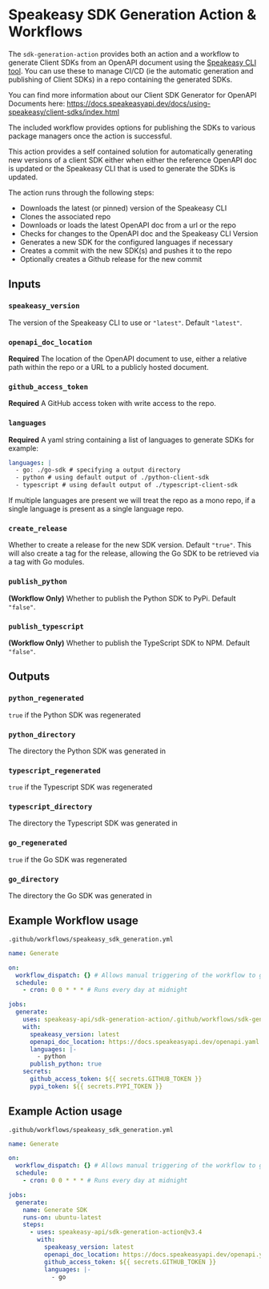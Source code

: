 # Speakeasy SDK Generation Action & Workflows

The `sdk-generation-action` provides both an action and a workflow to generate Client SDKs from an OpenAPI document using the [Speakeasy CLI tool](https://github.com/speakeasy-api/speakeasy). You can use these to manage CI/CD (ie the automatic generation and publishing of Client SDKs) in a repo containing the generated SDKs.

You can find more information about our Client SDK Generator for OpenAPI Documents here: https://docs.speakeasyapi.dev/docs/using-speakeasy/client-sdks/index.html

The included workflow provides options for publishing the SDKs to various package managers once the action is successful.

This action provides a self contained solution for automatically generating new versions of a client SDK either when either the reference OpenAPI doc is updated or the Speakeasy CLI that is used to generate the SDKs is updated.

The action runs through the following steps:
- Downloads the latest (or pinned) version of the Speakeasy CLI
- Clones the associated repo
- Downloads or loads the latest OpenAPI doc from a url or the repo
- Checks for changes to the OpenAPI doc and the Speakeasy CLI Version
- Generates a new SDK for the configured languages if necessary
- Creates a commit with the new SDK(s) and pushes it to the repo
- Optionally creates a Github release for the new commit

## Inputs

### `speakeasy_version`

The version of the Speakeasy CLI to use or `"latest"`. Default `"latest"`.

### `openapi_doc_location`

**Required** The location of the OpenAPI document to use, either a relative path within the repo or a URL to a publicly hosted document.

### `github_access_token`

**Required** A GitHub access token with write access to the repo.

### `languages`

**Required** A yaml string containing a list of languages to generate SDKs for example:
```yaml
languages: |
  - go: ./go-sdk # specifying a output directory
  - python # using default output of ./python-client-sdk
  - typescript # using default output of ./typescript-client-sdk
```

If multiple languages are present we will treat the repo as a mono repo, if a single language is present as a single language repo.

### `create_release`

Whether to create a release for the new SDK version. Default `"true"`.
This will also create a tag for the release, allowing the Go SDK to be retrieved via a tag with Go modules.

### `publish_python`

**(Workflow Only)** Whether to publish the Python SDK to PyPi. Default `"false"`.

### `publish_typescript`

**(Workflow Only)** Whether to publish the TypeScript SDK to NPM. Default `"false"`.

## Outputs

### `python_regenerated`
    
`true` if the Python SDK was regenerated

### `python_directory`

The directory the Python SDK was generated in

### `typescript_regenerated`
    
`true` if the Typescript SDK was regenerated

### `typescript_directory`

The directory the Typescript SDK was generated in

### `go_regenerated`
    
`true` if the Go SDK was regenerated

### `go_directory`

The directory the Go SDK was generated in

## Example Workflow usage

`.github/workflows/speakeasy_sdk_generation.yml`
```yaml
name: Generate

on:
  workflow_dispatch: {} # Allows manual triggering of the workflow to generate SDK
  schedule:
    - cron: 0 0 * * * # Runs every day at midnight

jobs:
  generate:
    uses: speakeasy-api/sdk-generation-action/.github/workflows/sdk-generation.yaml@v3.4 # Import the sdk generation workflow which will handle the generation of the SDKs and publishing to the package managers
    with:
      speakeasy_version: latest
      openapi_doc_location: https://docs.speakeasyapi.dev/openapi.yaml
      languages: |-
        - python
      publish_python: true
    secrets:
      github_access_token: ${{ secrets.GITHUB_TOKEN }}
      pypi_token: ${{ secrets.PYPI_TOKEN }}
```

## Example Action usage

`.github/workflows/speakeasy_sdk_generation.yml`
```yaml
name: Generate

on:
  workflow_dispatch: {} # Allows manual triggering of the workflow to generate SDK
  schedule:
    - cron: 0 0 * * * # Runs every day at midnight

jobs:
  generate:
    name: Generate SDK
    runs-on: ubuntu-latest
    steps:
      - uses: speakeasy-api/sdk-generation-action@v3.4
        with:
          speakeasy_version: latest
          openapi_doc_location: https://docs.speakeasyapi.dev/openapi.yaml
          github_access_token: ${{ secrets.GITHUB_TOKEN }}
          languages: |-
            - go
```